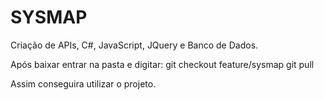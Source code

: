 # SYSMAP
Criação de APIs, C#, JavaScript, JQuery e Banco de Dados.

Após baixar entrar na pasta e digitar:
git checkout feature/sysmap
git pull

Assim conseguira utilizar o projeto.
